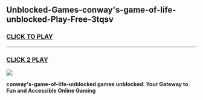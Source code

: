 
## Unblocked-Games-conway's-game-of-life-unblocked-Play-Free-3tqsv
<h3>
<a href="https://premium76.site?title=conway's-game-of-life-unblocked&ref=10A">CLICK TO PLAY</a></h3>
<hr>

<h3>
<a href="https://premium76.site?title=conway's-game-of-life-unblocked&ref=10A">CLICK 2 PLAY</a>
  
</h3>

<a href="https://premium76.site?title=conway's-game-of-life-unblocked&ref=10A"><img src="https://clearcache.store/games.png"></a>


**conway's-game-of-life-unblocked games unblocked: Your Gateway to Fun and Accessible Online Gaming**
